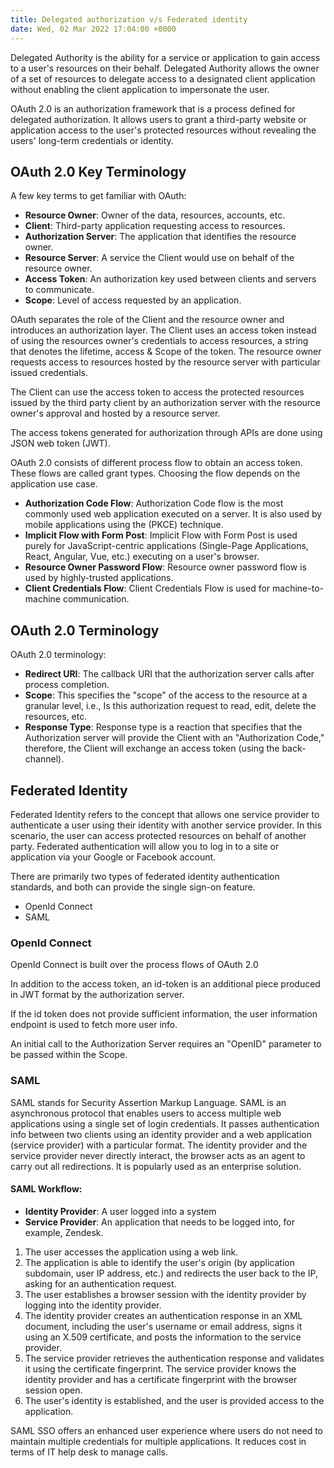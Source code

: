 ```yaml
---
title: Delegated authorization v/s Federated identity
date: Wed, 02 Mar 2022 17:04:00 +0000
---
```


Delegated Authority is the ability for a service or application to gain access to a user's resources on their behalf. Delegated Authority allows the owner of a set of resources to delegate access to a designated client application without enabling the client application to impersonate the user.

OAuth 2.0 is an authorization framework that is a process defined for delegated authorization. It allows users to grant a third-party website or application access to the user's protected resources without revealing the users' long-term credentials or identity.

## OAuth 2.0 Key Terminology

A few key terms to get familiar with OAuth:

-   **Resource Owner**: Owner of the data, resources, accounts, etc.
-   **Client**: Third-party application requesting access to resources.
-   **Authorization Server**: The application that identifies the resource owner.
-   **Resource Server**: A service the Client would use on behalf of the resource owner.
-   **Access Token**: An authorization key used between clients and servers to communicate.
-   **Scope**: Level of access requested by an application.

OAuth separates the role of the Client and the resource owner and introduces an authorization layer. The Client uses an access token instead of using the resources owner's credentials to access resources, a string that denotes the lifetime, access & Scope of the token. The resource owner requests access to resources hosted by the resource server with particular issued credentials.

The Client can use the access token to access the protected resources issued by the third party client by an authorization server with the resource owner's approval and hosted by a resource server.

The access tokens generated for authorization through APIs are done using JSON web token (JWT).

OAuth 2.0 consists of different process flow to obtain an access token. These flows are called grant types. Choosing the flow depends on the application use case.

-   **Authorization Code Flow**: Authorization Code flow is the most commonly used web application executed on a server. It is also used by mobile applications using the (PKCE) technique.
-   **Implicit Flow with Form Post**: Implicit Flow with Form Post is used purely for JavaScript-centric applications (Single-Page Applications, React, Angular, Vue, etc.) executing on a user's browser.
-   **Resource Owner Password Flow**: Resource owner password flow is used by highly-trusted applications.
-   **Client Credentials Flow**: Client Credentials Flow is used for machine-to-machine communication.

## OAuth 2.0 Terminology

OAuth 2.0 terminology:

-   **Redirect URI**: The callback URI that the authorization server calls after process completion.
-   **Scope**: This specifies the "scope" of the access to the resource at a granular level, i.e., Is this authorization request to read, edit, delete the resources, etc.
-   **Response Type**: Response type is a reaction that specifies that the Authorization server will provide the Client with an "Authorization Code," therefore, the Client will exchange an access token (using the back-channel).

## Federated Identity

Federated Identity refers to the concept that allows one service provider to authenticate a user using their identity with another service provider. In this scenario, the user can access protected resources on behalf of another party. Federated authentication will allow you to log in to a site or application via your Google or Facebook account.

There are primarily two types of federated identity authentication standards, and both can provide the single sign-on feature.

-   OpenId Connect
-   SAML

### OpenId Connect

OpenId Connect is built over the process flows of OAuth 2.0

In addition to the access token, an id-token is an additional piece produced in JWT format by the authorization server.

If the id token does not provide sufficient information, the user information endpoint is used to fetch more user info.

An initial call to the Authorization Server requires an "OpenID" parameter to be passed within the Scope.

### SAML

SAML stands for Security Assertion Markup Language. SAML is an asynchronous protocol that enables users to access multiple web applications using a single set of login credentials. It passes authentication info between two clients using an identity provider and a web application (service provider) with a particular format. The identity provider and the service provider never directly interact, the browser acts as an agent to carry out all redirections. It is popularly used as an enterprise solution.

#### SAML Workflow:

-   **Identity Provider**: A user logged into a system
-   **Service Provider**: An application that needs to be logged into, for example, Zendesk.

1.  The user accesses the application using a web link.
2.  The application is able to identify the user's origin (by application subdomain, user IP address, etc.) and redirects the user back to the IP, asking for an authentication request.
3.  The user establishes a browser session with the identity provider by logging into the identity provider.
4.  The identity provider creates an authentication response in an XML document, including the user's username or email address, signs it using an X.509 certificate, and posts the information to the service provider.
5.  The service provider retrieves the authentication response and validates it using the certificate fingerprint. The service provider knows the identity provider and has a certificate fingerprint with the browser session open.
6.  The user's identity is established, and the user is provided access to the application.

SAML SSO offers an enhanced user experience where users do not need to maintain multiple credentials for multiple applications. It reduces cost in terms of IT help desk to manage calls.